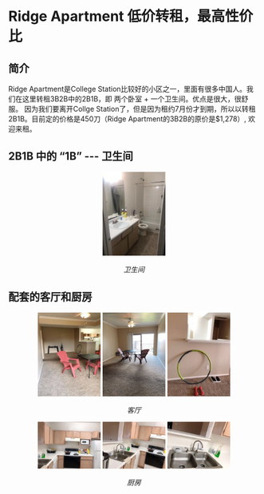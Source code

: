 # Ridge Apartment 低价转租，最高性价比
## 简介
Ridge Apartment是College Station比较好的小区之一，里面有很多中国人。我们在这里转租3B2B中的2B1B，即 两个卧室 + 一个卫生间。优点是很大，很舒服。
因为我们要离开Collge Station了，但是因为租约7月份才到期，所以以转租2B1B。目前定的价格是450刀（Ridge Apartment的3B2B的原价是$1,278）, 欢迎来租。

## 2B1B 中的 “1B” --- 卫生间
<p align="center">
	<img src="./image/cesuo_1.jpeg"  alt="Sample" width="25%" height="25%" > 
	<p align="center">	
		<em>卫生间</em>
		 </p>
 </p>

## 配套的客厅和厨房
<p align="center">
	<img src="./image/keting_1.jpeg"  alt="Sample" width="25%" height="25%" > 
	<img src="./image/keting_2.jpeg"  alt="Sample" width="25%" height="25%" >
	<img src="./image/keting_3.jpeg"  alt="Sample" width="25%" height="25%" > 
	<p align="center">	
		<em>客厅</em>
		 </p>
 </p>


<p align="center">
	<img src="./image/chufang_1.jpeg"  alt="Sample" width="25%" height="25%" > 
	<img src="./image/chufang_2.jpeg"  alt="Sample" width="25%" height="25%" >
	<img src="./image/chufang_3.jpeg"  alt="Sample" width="25%" height="25%" > 
	<p align="center">	
		<em>厨房</em>
		 </p>
 </p>
